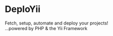 DeploYii
========

Fetch, setup, automate and deploy your projects!<br>
...powered by PHP & the Yii Framework